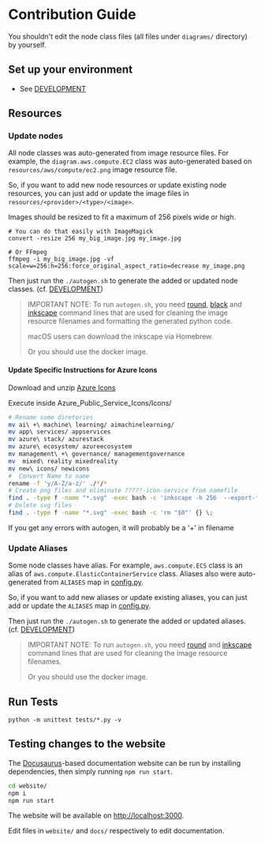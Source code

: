 # Contribution Guide

You shouldn't edit the node class files (all files under `diagrams/` directory) by
yourself.

## Set up your environment

* See [DEVELOPMENT][DEVELOPMENT.md]

## Resources

### Update nodes

All node classes was auto-generated from image resource files. For example, the
`diagram.aws.compute.EC2` class was auto-generated based on
`resources/aws/compute/ec2.png` image resource file.

So, if you want to add new node resources or update existing node resources, you
can just add or update the image files in `resources/<provider>/<type>/<image>`.

Images should be resized to fit a maximum of 256 pixels wide or high.

```shell
# You can do that easily with ImageMagick
convert -resize 256 my_big_image.jpg my_image.jpg

# Or FFmpeg
ffmpeg -i my_big_image.jpg -vf scale=w=256:h=256:force_original_aspect_ratio=decrease my_image.png
```

Then just run the `./autogen.sh` to generate the added or updated node classes. (cf. [DEVELOPMENT][DEVELOPMENT.md])

> IMPORTANT NOTE: To run `autogen.sh`, you need [round][round], [black][black] and
> [inkscape][inkscape] command lines that are used for cleaning the image
> resource filenames and formatting the generated python code.
>
> macOS users can download the inkscape via Homebrew.
>
> Or you should use the docker image.

[DEVELOPMENT.md]: ./DEVELOPMENT.md
[round]: https://github.com/mingrammer/round
[black]: https://pypi.org/project/black
[inkscape]: https://inkscape.org/ko/release

#### Update Specific Instructions for Azure Icons

Download and unzip [Azure Icons](https://learn.microsoft.com/en-us/azure/architecture/icons/)

Execute inside Azure_Public_Service_Icons/Icons/
```bash
# Rename some diretories
mv ai\ +\ machine\ learning/ aimachinelearning/
mv app\ services/ appservices
mv azure\ stack/ azurestack
mv azure\ ecosystem/ azureecosystem
mv management\ +\ governance/ managementgovernance
mv  mixed\ reality mixedreality
mv new\ icons/ newicons
#  Convert Name to name
rename -f 'y/A-Z/a-z/' ./*/*
# Create png files and eliminate ?????-icon-service from namefile
find . -type f -name "*.svg" -exec bash -c 'inkscape -h 256  --export-filename="${0%.svg}.png" "$0";mv "${0%.svg}.png" "$(echo "${0%.svg}.png" | sed -r 's/[0-9]{5}-icon-service-//')"' {} \;
# Delete svg files
find . -type f -name "*.svg" -exec bash -c 'rm "$0"' {} \;
```

If you get any errors with autogen, it will probably be a '+' in  filename 

### Update Aliases

Some node classes have alias. For example, `aws.compute.ECS` class is an alias
of `aws.compute.ElasticContainerService` class. Aliases also were auto-generated
from `ALIASES` map in [config.py](config.py).

So, if you want to add new aliases or update existing aliases, you can just add
or update the `ALIASES` map in [config.py](config.py).

Then just run the `./autogen.sh` to generate the added or updated aliases. (cf. [DEVELOPMENT][DEVELOPMENT.md])

> IMPORTANT NOTE: To run `autogen.sh`, you need [round][round] and
> [inkscape][inkscape] command lines that are used for cleaning the image
> resource filenames.
>
> Or you should use the docker image.

## Run Tests

```shell
python -m unittest tests/*.py -v
```

## Testing changes to the website

The [Docusaurus](https://docusaurus.io/)-based documentation website can be run by installing dependencies, then simply running `npm run start`.

```bash
cd website/
npm i
npm run start
```

The website will be available on [http://localhost:3000](http://localhost:3000).

Edit files in `website/` and `docs/` respectively to edit documentation.
